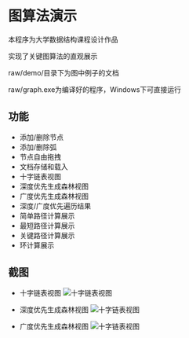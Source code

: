 # 图算法演示

本程序为大学数据结构课程设计作品

实现了关键图算法的直观展示

raw/demo/目录下为图中例子的文档

raw/graph.exe为编译好的程序，Windows下可直接运行

## 功能

* 添加/删除节点
* 添加/删除弧
* 节点自由拖拽
* 文档存储和载入
* 十字链表视图
* 深度优先生成森林视图
* 广度优先生成森林视图
* 深度/广度优先遍历结果
* 简单路径计算展示
* 最短路径计算展示
* 关键路径计算展示
* 环计算展示

## 截图

* 十字链表视图
 ![十字链表视图](https://raw.github.com/gyk001/graph/master/raw/imag/01_shizi.png)

* 深度优先生成森林视图
 ![十字链表视图](https://raw.github.com/gyk001/graph/master/raw/imag/02_shendu.png)

* 广度优先生成森林视图
 ![十字链表视图](https://raw.github.com/gyk001/graph/master/raw/imag/02_guangdu.png)






